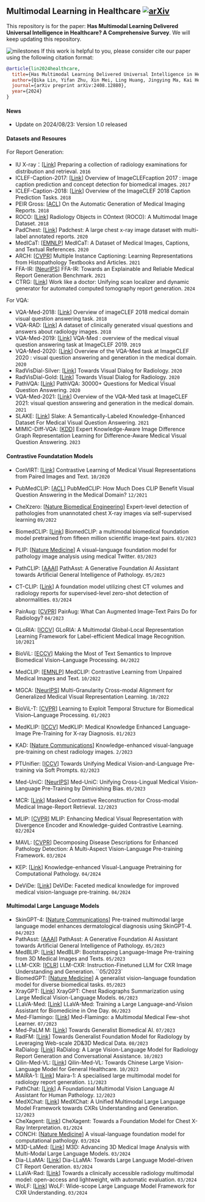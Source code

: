 ## Multimodal Learning in Healthcare [![arXiv](https://img.shields.io/badge/<arXiv>-<2408.12880>-<COLOR>)](https://arxiv.org/pdf/2408.12880)


This repository is for the paper: **Has Multimodal Learning Delivered Universal Intelligence in Healthcare? A Comprehensive Survey**. We will keep updating this repository.

![milestones](figure/intro.png)
If this work is helpful to you, please consider cite our paper using the following citation format:

```bibtex
@article{lin2024healthcare,
  title={Has Multimodal Learning Delivered Universal Intelligence in Healthcare? A Comprehensive Survey},
  author={Qika Lin, Yifan Zhu, Xin Mei, Ling Huang, Jingying Ma, Kai He, Zhen Peng, Erik Cambria, Mengling Feng},
  journal={arXiv preprint arXiv:2408.12880},
  year={2024}
}
```

#### News

- Update on 2024/08/23: Version 1.0 released

#### Datasets and Resoures

For Report Generation:

- IU X-ray：[[Link](https://academic.oup.com/jamia/article/23/2/304/2572395?login=true)] Preparing a collection of radiology examinations for distribution and retrieval. `2016`
- ICLEF-Caption-2017: [[Link](https://arodes.hes-so.ch/record/2258?v=pdf)] Overview of ImageCLEFcaption 2017 : image caption prediction and concept detection for biomedical images. `2017`
- ICLEF-Caption-2018: [[Link](https://repository.essex.ac.uk/22744/)] Overview of the ImageCLEF 2018 Caption Prediction Tasks. `2018`
- PEIR Gross: [[ACL](https://arxiv.org/pdf/1711.08195)] On the Automatic Generation of Medical Imaging Reports. `2018`
- ROCO: [[Link](https://academic.oup.com/jamia/article/23/2/304/2572395?login=true)] Radiology Objects in COntext (ROCO): A Multimodal Image Dataset. `2018`
- PadChest: [[Link](https://arxiv.org/pdf/1901.07441)] Padchest: A large chest x-ray image dataset with multi-label annotated reports. `2020`
- MedICaT: [[EMNLP](https://arxiv.org/pdf/2010.06000)] MedICaT: A Dataset of Medical Images, Captions, and Textual References. `2020`
- ARCH: [[CVPR](https://openaccess.thecvf.com/content/CVPR2021/papers/Gamper_Multiple_Instance_Captioning_Learning_Representations_From_Histopathology_Textbooks_and_Articles_CVPR_2021_paper.pdf)] Multiple Instance Captioning: Learning Representations from Histopathology Textbooks and Articles. `2021`
- FFA-IR: [[NeurIPS](https://openreview.net/pdf?id=FgYTwJbjbf)] FFA-IR: Towards an Explainable and Reliable Medical Report Generation Benchmark. `2021`
- CTRG: [[Link](https://www.sciencedirect.com/science/article/abs/pii/S0957417423019449)] Work like a doctor: Unifying scan localizer and dynamic generator for automated computed tomography report generation. `2024`

For VQA:

- VQA-Med-2018: [[Link](https://arodes.hes-so.ch/record/2780?ln=en&v=pdf)] Overview of imageCLEF 2018 medical domain visual question answering task. `2018`
- VQA-RAD: [[Link](https://www.nature.com/articles/sdata2018251)] A dataset of clinically generated visual questions and answers about radiology images. `2018`
- VQA-Med-2019: [[Link](https://arodes.hes-so.ch/record/4214?v=pdf)] VQA-Med : overview of the medical visual question answering task at ImageCLEF 2019. `2019`
- VQA-Med-2020: [[Link](https://arodes.hes-so.ch/record/6454?ln=fr&v=pdf)] Overview of the VQA-Med task at ImageCLEF 2020 : visual question answering and generation in the medical domain. `2020`
- RadVisDial-Silver: [[Link](https://aclanthology.org/2020.bionlp-1.6.pdf)] Towards Visual Dialog for Radiology. `2020`
- RadVisDial-Gold: [[Link](https://aclanthology.org/2020.bionlp-1.6.pdf)] Towards Visual Dialog for Radiology. `2020`
- PathVQA: [[Link](https://arxiv.org/pdf/2003.10286)] PathVQA: 30000+ Questions for Medical Visual Question Answering. `2020`
- VQA-Med-2021: [[Link](https://arodes.hes-so.ch/record/9062?ln=de&v=pdf)] Overview of the VQA-Med task at ImageCLEF 2021: visual question answering and generation in the medical domain. `2021`
- SLAKE: [[Link](https://arxiv.org/pdf/2102.09542)] Slake: A Semantically-Labeled Knowledge-Enhanced Dataset For Medical Visual Question Answering. `2021`
- MIMIC-Diff-VQA: [[KDD](https://dl.acm.org/doi/pdf/10.1145/3580305.3599819)] Expert Knowledge-Aware Image Difference Graph Representation Learning for Difference-Aware Medical Visual Question Answering. `2023`

#### Contrastive Foundatation Models

- ConVIRT: [[Link](https://proceedings.mlr.press/v182/zhang22a/zhang22a.pdf)] Contrastive Learning of Medical Visual Representations
  from Paired Images and Text. `10/2020`
- PubMedCLIP: [[ACL](https://aclanthology.org/2023.findings-eacl.88.pdf)] PubMedCLIP: How Much Does CLIP Benefit Visual Question Answering in the Medical Domain? `12/2021`
- CheXzero: [[Nature Biomedical Engineering](https://www.nature.com/articles/s41551-022-00936-9)] Expert-level detection of pathologies from unannotated chest X-ray images via self-supervised learning `09/2022`
- BiomedCLIP: [[Link](https://arxiv.org/pdf/2303.00915)] BiomedCLIP: a multimodal biomedical foundation model
  pretrained from fifteen million scientific image-text pairs. `03/2023`
- PLIP: [[Nature Medicine](https://www.nature.com/articles/s41591-023-02504-3)] A visual–language foundation model for pathology image analysis using medical Twitter. `03/2023`
- PathCLIP: [[AAAI](https://ojs.aaai.org/index.php/AAAI/article/view/28308)] PathAsst: A Generative Foundation AI Assistant towards Artificial General Intelligence of Pathology. `05/2023`
- CT-CLIP: [[Link](https://arxiv.org/pdf/2403.17834)] A foundation model utilizing chest CT volumes and radiology
  reports for supervised-level zero-shot detection of abnormalities. `03/2024`
- PairAug: [[CVPR](https://openaccess.thecvf.com/content/CVPR2024/papers/Xie_PairAug_What_Can_Augmented_Image-Text_Pairs_Do_for_Radiology_CVPR_2024_paper.pdf)] PairAug: What Can Augmented Image-Text Pairs Do for Radiology? `04/2023`

- GLoRIA: [[ICCV](https://openaccess.thecvf.com/content/ICCV2021/papers/Huang_GLoRIA_A_Multimodal_Global-Local_Representation_Learning_Framework_for_Label-Efficient_Medical_ICCV_2021_paper.pdf)] GLoRIA: A Multimodal Global-Local Representation Learning Framework for Label-efficient Medical Image Recognition. `10/2021`
- BioViL: [[ECCV](https://arxiv.org/pdf/2204.09817)] Making the Most of Text Semantics to Improve Biomedical Vision–Language Processing. `04/2022`
- MedCLIP: [[EMNLP](https://arxiv.org/pdf/2210.10163)] MedCLIP: Contrastive Learning from Unpaired Medical Images and Text. `10/2022`
- MGCA: [[NeurIPS](https://proceedings.neurips.cc/paper_files/paper/2022/file/d925bda407ada0df3190df323a212661-Paper-Conference.pdf)] Multi-Granularity Cross-modal Alignment for Generalized Medical Visual Representation Learning. `10/2022`
- BioViL-T: [[CVPR](https://openaccess.thecvf.com/content/CVPR2023/papers/Bannur_Learning_To_Exploit_Temporal_Structure_for_Biomedical_Vision-Language_Processing_CVPR_2023_paper.pdf)] Learning to Exploit Temporal Structure for Biomedical Vision–Language Processing. `01/2023`
- MedKLIP: [[ICCV](https://openaccess.thecvf.com/content/ICCV2023/papers/Wu_MedKLIP_Medical_Knowledge_Enhanced_Language-Image_Pre-Training_for_X-ray_Diagnosis_ICCV_2023_paper.pdf)] MedKLIP: Medical Knowledge Enhanced Language-Image
  Pre-Training for X-ray Diagnosis. `01/2023`
- KAD: [[Nature Communications](https://www.nature.com/articles/s41467-023-40260-7)] Knowledge-enhanced visual-language pre-training on chest radiology images. `2/2023`
- PTUnifier: [[ICCV](https://openaccess.thecvf.com/content/ICCV2023/papers/Chen_Towards_Unifying_Medical_Vision-and-Language_Pre-Training_via_Soft_Prompts_ICCV_2023_paper.pdf)] Towards Unifying Medical Vision-and-Language Pre-training via Soft Prompts. `02/2023`
- Med-UniC: [[NeurIPS](https://proceedings.neurips.cc/paper_files/paper/2023/file/af38fb8e90d586f209235c94119ba193-Paper-Conference.pdf)] Med-UniC: Unifying Cross-Lingual Medical Vision-Language Pre-Training by Diminishing Bias. `05/2023`
- MCR: [[Link](https://arxiv.org/pdf/2312.15840)] Masked Contrastive Reconstruction for Cross-modal Medical Image-Report Retrieval. `12/2023`
- MLIP: [[CVPR](https://openaccess.thecvf.com/content/CVPR2024/papers/Li_MLIP_Enhancing_Medical_Visual_Representation_with_Divergence_Encoder_and_Knowledge-guided_CVPR_2024_paper.pdf)] MLIP: Enhancing Medical Visual Representation with Divergence Encoder and Knowledge-guided Contrastive Learning. `02/2024`
- MAVL: [[CVPR](https://openaccess.thecvf.com/content/CVPR2024/papers/Phan_Decomposing_Disease_Descriptions_for_Enhanced_Pathology_Detection_A_Multi-Aspect_Vision-Language_CVPR_2024_paper.pdf)] Decomposing Disease Descriptions for Enhanced Pathology Detection: A Multi-Aspect Vision-Language Pre-training Framework. `03/2024`
- KEP: [[Link](https://arxiv.org/pdf/2404.09942)] Knowledge-enhanced Visual-Language Pretraining for Computational Pathology. `04/2024`
- DeViDe: [[Link](https://arxiv.org/pdf/2404.03618)] DeViDe: Faceted medical knowledge for improved medical vision-language pre-training. `04/2024`

#### Multimodal Large Language Models

- SkinGPT-4: [[Nature Communications](https://www.nature.com/articles/s41467-024-50043-3)] Pre-trained multimodal large language model enhances dermatological diagnosis using SkinGPT-4. `04/2023`
- PathAsst: [[AAAI](https://ojs.aaai.org/index.php/AAAI/article/view/28308)] PathAsst: A Generative Foundation AI Assistant towards Artificial General Intelligence of Pathology. `05/2023`
- MedBLIP: [[Link](https://arxiv.org/pdf/2305.10799)] MedBLIP: Bootstrapping Language-Image Pre-training from 3D Medical Images and Texts. `05/2023`
- LLM-CXR: [[ICLR](https://arxiv.org/pdf/2305.11490)] LLM-CXR: Instruction-Finetuned LLM for CXR Image Understanding and Generation. ``05/2023`
- BiomedGPT: [[Nature Medicine](https://www.nature.com/articles/s41591-024-03185-2)] A generalist vision–language foundation model for diverse biomedical tasks. `05/2023`
- XrayGPT: [[Link](https://arxiv.org/pdf/2306.07971)] XrayGPT: Chest Radiographs Summarization using Large Medical
  Vision-Language Models. `06/2023`
- LLaVA-Med: [[Link](https://proceedings.neurips.cc/paper_files/paper/2023/file/5abcdf8ecdcacba028c6662789194572-Paper-Datasets_and_Benchmarks.pdf)] LLaVA-Med: Training a Large Language-and-Vision Assistant for Biomedicine in One Day. `06/2023`
- Med-Flamingo: [[Link](https://proceedings.mlr.press/v225/moor23a/moor23a.pdf)] Med-Flamingo: a Multimodal Medical Few-shot Learner. `07/2023`
- Med-PaLM M: [[Link](https://arxiv.org/pdf/2307.14334)] Towards Generalist Biomedical AI. `07/2023`
- RadFM: [[Link](https://arxiv.org/pdf/2308.02463)] Towards Generalist Foundation Model for Radiology by
  Leveraging Web-scale 2D&3D Medical Data. `08/2023`
- RaDialog: [[Link](https://arxiv.org/pdf/2311.18681)] RaDialog: A Large Vision-Language Model for Radiology Report Generation and Conversational Assistance. `10/2023`
- Qilin-Med-VL: [[Link](https://arxiv.org/pdf/2310.17956)] Qilin-Med-VL: Towards Chinese Large Vision-Language Model for General Healthcare. `10/2023`
- MAIRA-1: [[Link](https://arxiv.org/pdf/2311.13668)] Maira-1: A specialised large multimodal model
  for radiology report generation. `11/2023`
- PathChat: [[Link](https://arxiv.org/pdf/2312.07814)] A Foundational Multimodal Vision Language AI Assistant for
  Human Pathology. `12/2023`
- MedXChat: [[Link](https://arxiv.org/pdf/2312.02233)] MedXChat: A Unified Multimodal Large Language Model Framework towards CXRs Understanding and Generation. `12/2023`
- CheXagent: [[Link](https://arxiv.org/pdf/2401.12208)] CheXagent: Towards a Foundation Model for Chest X-Ray Interpretation. `01/2024`
- CONCH: [[Nature Medicine](https://www.nature.com/articles/s41591-024-02856-4)] A visual-language foundation model for computational pathology. `03/2024`
- M3D-LaMed: [[Link](https://arxiv.org/pdf/2404.00578)] M3D: Advancing 3D Medical Image Analysis with Multi-Modal Large Language Models. `03/2024`
- Dia-LLaMA: [[Link](https://arxiv.org/pdf/2403.16386)] Dia-LLaMA: Towards Large Language Model-driven CT Report Generation. `03/2024`
- LLaVA-Rad: [[Link](https://arxiv.org/pdf/2403.08002)] Towards a clinically accessible radiology multimodal
  model: open-access and lightweight, with automatic evaluation. `03/2024`
- WoLF: [[Link](https://arxiv.org/pdf/2403.15456)] WoLF: Wide-scope Large Language Model Framework for CXR Understanding. `03/2024`
